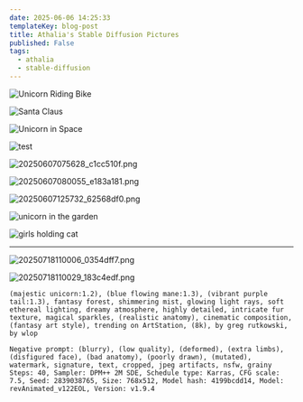 ```yaml
---
date: 2025-06-06 14:25:33
templateKey: blog-post
title: Athalia's Stable Diffusion Pictures
published: False
tags:
  - athalia
  - stable-diffusion
---
```


![Unicorn Riding Bike](https://dropper.wayl.one/api/file/9d74262d-3584-4b2f-a9ce-41c5ca7c0a73.png)

![Santa Claus](https://dropper.wayl.one/api/file/fb0b4f4a-a651-477f-a016-482b5a1db509.png)

![Unicorn in Space](https://dropper.wayl.one/api/file/f21634ff-851a-4c89-a518-92275224e03f.png)

![test](https://cdn.statically.io/gh/pypeaday/images.pype.dev/main/blog-media/skimpy-zsh.png)

![20250607075628_c1cc510f.png](https://cdn.statically.io/gh/pypeaday/images.pype.dev/main/blog-media/20250607075628_c1cc510f.png)

![20250607080055_e183a181.png](https://cdn.statically.io/gh/pypeaday/images.pype.dev/main/blog-media/20250607080055_e183a181.png)

![20250607125732_62568df0.png](https://cdn.statically.io/gh/pypeaday/images.pype.dev/main/blog-media/20250607125732_62568df0.png)

![unicorn in the garden](https://cdn.statically.io/gh/pypeaday/images.pype.dev/main/blog-media/20250711112740_e7a72d0b.png)

![girls holding cat](https://cdn.statically.io/gh/pypeaday/images.pype.dev/main/blog-media/20250711113327_28555c64.png)

---

![20250718110006_0354dff7.png](https://cdn.statically.io/gh/pypeaday/images.pype.dev/main/blog-media/20250718110006_0354dff7.png)

![20250718110029_183c4edf.png](https://cdn.statically.io/gh/pypeaday/images.pype.dev/main/blog-media/20250718110029_183c4edf.png)

```
(majestic unicorn:1.2), (blue flowing mane:1.3), (vibrant purple tail:1.3), fantasy forest, shimmering mist, glowing light rays, soft ethereal lighting, dreamy atmosphere, highly detailed, intricate fur texture, magical sparkles, (realistic anatomy), cinematic composition, (fantasy art style), trending on ArtStation, (8k), by greg rutkowski, by wlop

Negative prompt: (blurry), (low quality), (deformed), (extra limbs), (disfigured face), (bad anatomy), (poorly drawn), (mutated), watermark, signature, text, cropped, jpeg artifacts, nsfw, grainy
Steps: 40, Sampler: DPM++ 2M SDE, Schedule type: Karras, CFG scale: 7.5, Seed: 2839038765, Size: 768x512, Model hash: 4199bcdd14, Model: revAnimated_v122EOL, Version: v1.9.4

```
